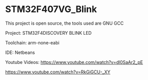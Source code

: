 # STM32F407VG_Blink

This project is open source, the tools used are GNU GCC

Project: STM32F4DISCOVERY BLINK LED

Toolchain: arm-none-eabi

IDE: Netbeans

Youtube Videos:
https://www.youtube.com/watch?v=dl0SaAr2_pE

https://www.youtube.com/watch?v=RkGiGCU-_XY
